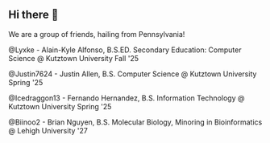 ## Hi there 👋

<!--

**Here are some ideas to get you started:**

🙋‍♀️ A short introduction - what is your organization all about?
🌈 Contribution guidelines - how can the community get involved?
👩‍💻 Useful resources - where can the community find your docs? Is there anything else the community should know?
🍿 Fun facts - what does your team eat for breakfast?
🧙 Remember, you can do mighty things with the power of [Markdown](https://docs.github.com/github/writing-on-github/getting-started-with-writing-and-formatting-on-github/basic-writing-and-formatting-syntax)
-->

We are a group of friends, hailing from Pennsylvania!

@Lyxke - Alain-Kyle Alfonso, B.S.ED. Secondary Education: Computer Science @ Kutztown University Fall '25

@Justin7624 - Justin Allen, B.S. Computer Science @ Kutztown University Spring '25

@Icedraggon13 - Fernando Hernandez, B.S. Information Technology @ Kutztown University Spring '25

@Biinoo2 - Brian Nguyen, B.S. Molecular Biology, Minoring in Bioinformatics @ Lehigh University '27
